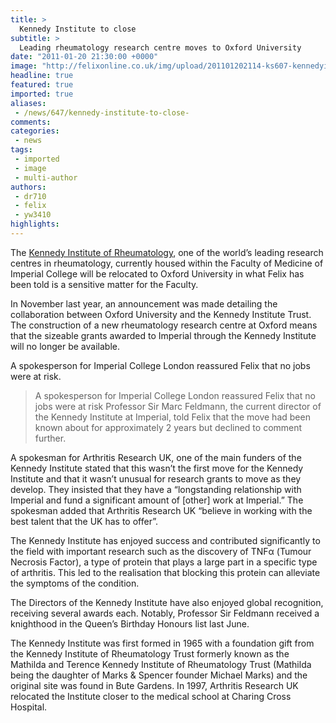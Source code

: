 ```yaml
---
title: >
  Kennedy Institute to close
subtitle: >
  Leading rheumatology research centre moves to Oxford University
date: "2011-01-20 21:30:00 +0000"
image: "http://felixonline.co.uk/img/upload/201101202114-ks607-kennedyi.jpg"
headline: true
featured: true
imported: true
aliases:
 - /news/647/kennedy-institute-to-close-
comments:
categories:
 - news
tags:
 - imported
 - image
 - multi-author
authors:
 - dr710
 - felix
 - yw3410
highlights:
---
```


The [Kennedy Institute of Rheumatology](http://www1.imperial.ac.uk/medicine/divisions/kennedy/), one of the world’s leading research centres in rheumatology, currently housed within the Faculty of Medicine of Imperial College will be relocated to Oxford University in what Felix has been told is a sensitive matter for the Faculty.

In November last year, an announcement was made detailing the collaboration between Oxford University and the Kennedy Institute Trust. The construction of a new rheumatology research centre at Oxford means that the sizeable grants awarded to Imperial through the Kennedy Institute will no longer be available.

A spokesperson for Imperial College London reassured Felix that no jobs were at risk.
> A spokesperson for Imperial College London reassured Felix that no jobs were at risk
Professor Sir Marc Feldmann, the current director of the Kennedy Institute at Imperial, told Felix that the move had been known about for approximately 2 years but declined to comment further.

A spokesman for Arthritis Research UK, one of the main funders of the Kennedy Institute stated that this wasn’t the first move for the Kennedy Institute and that it wasn’t unusual for research grants to move as they develop. They insisted that they have a “longstanding relationship with Imperial and fund a significant amount of [other] work at Imperial.” The spokesman added that Arthritis Research UK “believe in working with the best talent that the UK has to offer”.

The Kennedy Institute has enjoyed success and contributed significantly to the field with important research such as the discovery of TNFα (Tumour Necrosis Factor), a type of protein that plays a large part in a specific type of arthritis. This led to the realisation that blocking this protein can alleviate the symptoms of the condition.

The Directors of the Kennedy Institute have also enjoyed global recognition, receiving several awards each. Notably, Professor Sir Feldmann received a knighthood in the Queen’s Birthday Honours list last June.

The Kennedy Institute was first formed in 1965 with a foundation gift from the Kennedy Institute of Rheumatology Trust formerly known as the Mathilda and Terence Kennedy Institute of Rheumatology Trust (Mathilda being the daughter of Marks & Spencer founder Michael Marks) and the original site was found in Bute Gardens. In 1997, Arthritis Research UK relocated the Institute closer to the medical school at Charing Cross Hospital.
